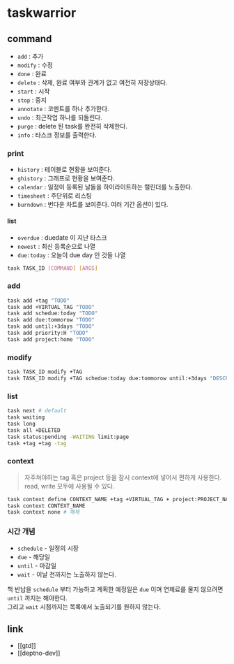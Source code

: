 # taskwarrior

## command
- `add` : 추가
- `modify` : 수정
- `done` : 완료
- `delete` : 삭제, 완료 여부와 관계가 없고 여전히 저장상태다.
- `start` : 시작
- `stop` : 중지
- `annotate` : 코멘트를 하나 추가한다.
- `undo` : 최근작업 하나를 되돌린다.
- `purge` : delete 된 task를 완전히 삭제한다.
- `info` : 타스크 정보를 출력한다.

### print
- `history` : 테이블로 현황을 보여준다.
- `ghistory` : 그래프로 현황을 보여준다.
- `calendar` : 일정이 등록된 날들을 하이라이트하는 캘린더를 노출한다.
- `timesheet` : 주단위로 리스팅
- `burndown` : 번다운 차트를 보여준다. 여러 기간 옵션이 있다.

#### list
- `overdue` : duedate 이 지난 타스크
- `newest` : 최신 등록순으로 나열
- `due:today` : 오늘이 due day 인 것들 나열

```sh
task TASK_ID [COMMAND] [ARGS]
```

### add
```sh
task add +tag "TODO"
task add +VIRTUAL_TAG "TODO"
task add schedue:today "TODO"
task add due:tommorow "TODO"
task add until:+3days "TODO"
task add priority:H "TODO"
task add project:home "TODO"
```

### modify
```sh
task TASK_ID modify +TAG
task TASK_ID modify +TAG schedue:today due:tommorow until:+3days "DESCRIPTION"
```

### list
```sh
task next # default
task waiting
task long
task all +DELETED
task status:pending -WAITING limit:page
task +tag +tag -tag
```

### context
> 자주쳐야하는 tag 혹은 project 등을 잠시 context에 넣어서 편하게 사용한다. read, write 모두에 사용될 수 있다.

```sh
task context define CONTEXT_NAME +tag +VIRTUAL_TAG + project:PROJECT_NAME due:today project:deptno
task context CONTEXT_NAME
task context none # 해제
```

### 시간 개념
- `schedule` - 일정의 시장
- `due` - 해당일 
- `until` - 마감일
- `wait` - 이날 전까지는 노출하지 않는다.

책 반납을 `schedule` 부터 가능하고 계획한 예정일은 `due` 이며 연체료를 물지 않으려면 `until` 까지는 해야한다.  
그리고 `wait` 시점까지는 목록에서 노출되기를 원하지 않는다.

## link
- [[gtd]]
- [[deptno-dev]]
